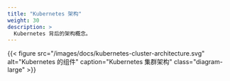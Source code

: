 ```yaml
---
title: "Kubernetes 架构"
weight: 30
description: >
  Kubernetes 背后的架构概念。
---
```


{{< figure src="/images/docs/kubernetes-cluster-architecture.svg" alt="Kubernetes 的组件" caption="Kubernetes 集群架构" class="diagram-large" >}}